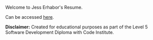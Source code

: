 Welcome to Jess Erhabor's Resume.

Can be accessed [here](https://jerhabor.github.io/resume-project2/).

**Disclaimer:** Created for educational purposes as part of the Level 5 Software Development Diploma with Code Institute.